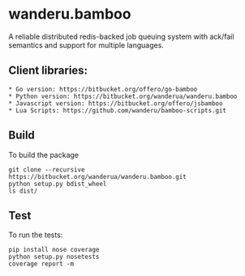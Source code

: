 # wanderu.bamboo

A reliable distributed redis-backed job queuing system with ack/fail semantics
and support for multiple languages.

## Client libraries:

    * Go version: https://bitbucket.org/offero/go-bamboo
    * Python version: https://bitbucket.org/wanderua/wanderu.bamboo
    * Javascript version: https://bitbucket.org/offero/jsbamboo
    * Lua Scripts: https://github.com/wanderu/bamboo-scripts.git

## Build

To build the package

    git clone --recursive https://bitbucket.org/wanderua/wanderu.bamboo.git
    python setup.py bdist_wheel
    ls dist/

## Test

To run the tests:

    pip install nose coverage
    python setup.py nosetests
    coverage report -m
